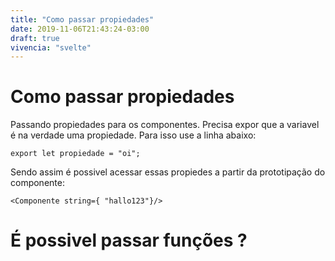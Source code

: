 ```yaml
---
title: "Como passar propiedades"
date: 2019-11-06T21:43:24-03:00
draft: true
vivencia: "svelte"
---
```


# Como passar propiedades

Passando propiedades para os componentes. Precisa expor que a variavel é na verdade uma propiedade. Para isso use a linha abaixo:
```
export let propiedade = "oi";
```

Sendo assim é possivel acessar essas propiedes a partir da prototipação do componente:
```
<Componente string={ "hallo123"}/>
```

# É possivel passar funções ?

